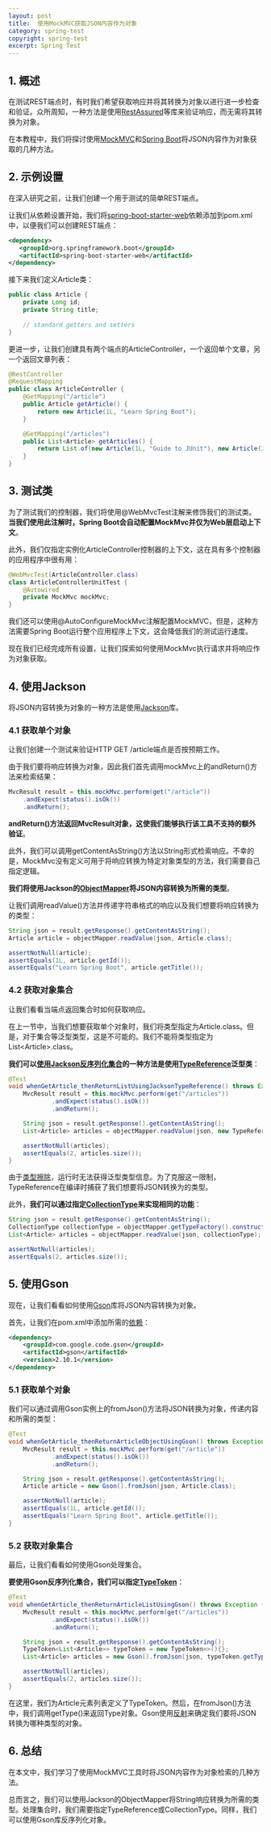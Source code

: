 ```yaml
---
layout: post
title:  使用MockMVC获取JSON内容作为对象
category: spring-test
copyright: spring-test
excerpt: Spring Test
---
```


## 1. 概述

在测试REST端点时，有时我们希望获取响应并将其转换为对象以进行进一步检查和验证。众所周知，一种方法是使用[RestAssured](https://www.baeldung.com/rest-assured-response)等库来验证响应，而无需将其转换为对象。

在本教程中，我们将探讨使用[MockMVC](https://www.baeldung.com/spring-boot-testing)和[Spring Boot](https://www.baeldung.com/spring-boot)将JSON内容作为对象获取的几种方法。

## 2. 示例设置

在深入研究之前，让我们创建一个用于测试的简单REST端点。

让我们从依赖设置开始，我们将[spring-boot-starter-web](https://mvnrepository.com/artifact/org.springframework.boot/spring-boot-starter-web)依赖添加到pom.xml中，以便我们可以创建REST端点：

```xml
<dependency>
   <groupId>org.springframework.boot</groupId>
   <artifactId>spring-boot-starter-web</artifactId>
</dependency>
```

接下来我们定义Article类：

```java
public class Article {
    private Long id;
    private String title;
    
    // standard getters and setters
}
```

更进一步，让我们创建具有两个端点的ArticleController，一个返回单个文章，另一个返回文章列表：

```java
@RestController
@RequestMapping
public class ArticleController {
    @GetMapping("/article")
    public Article getArticle() {
        return new Article(1L, "Learn Spring Boot");
    }

    @GetMapping("/articles")
    public List<Article> getArticles() {
        return List.of(new Article(1L, "Guide to JUnit"), new Article(2L, "Working with Hibernate"));
    }
}
```

## 3. 测试类

为了测试我们的控制器，我们将使用@WebMvcTest注解来修饰我们的测试类。**当我们使用此注解时，Spring Boot会自动配置MockMvc并仅为Web层启动上下文**。

此外，我们仅指定实例化ArticleController控制器的上下文，这在具有多个控制器的应用程序中很有用：

```java
@WebMvcTest(ArticleController.class)
class ArticleControllerUnitTest {
    @Autowired
    private MockMvc mockMvc;
}
```

我们还可以使用@AutoConfigureMockMvc注解配置MockMVC，但是，这种方法需要Spring Boot运行整个应用程序上下文，这会降低我们的测试运行速度。

现在我们已经完成所有设置，让我们探索如何使用MockMvc执行请求并将响应作为对象获取。

## 4. 使用Jackson

将JSON内容转换为对象的一种方法是使用[Jackson](https://www.baeldung.com/jackson)库。

### 4.1 获取单个对象

让我们创建一个测试来验证HTTP GET /article端点是否按预期工作。

由于我们要将响应转换为对象，因此我们首先调用mockMvc上的andReturn()方法来检索结果：

```java
MvcResult result = this.mockMvc.perform(get("/article"))
    .andExpect(status().isOk())
    .andReturn();
```

**andReturn()方法返回MvcResult对象，这使我们能够执行该工具不支持的额外验证**。

此外，我们可以调用getContentAsString()方法以String形式检索响应。不幸的是，MockMvc没有定义可用于将响应转换为特定对象类型的方法，我们需要自己指定逻辑。

**我们将使用Jackson的[ObjectMapper](https://www.baeldung.com/jackson-object-mapper-tutorial)将JSON内容转换为所需的类型**。

让我们调用readValue()方法并传递字符串格式的响应以及我们想要将响应转换为的类型：

```java
String json = result.getResponse().getContentAsString();
Article article = objectMapper.readValue(json, Article.class);

assertNotNull(article);
assertEquals(1L, article.getId());
assertEquals("Learn Spring Boot", article.getTitle());
```

### 4.2 获取对象集合

让我们看看当端点返回集合时如何获取响应。

在上一节中，当我们想要获取单个对象时，我们将类型指定为Article.class。但是，对于集合等泛型类型，这是不可能的。我们不能将类型指定为List<Article\>.class。

**我们可以[使用Jackson反序列化集合](https://www.baeldung.com/jackson-collection-array)的一种方法是使用[TypeReference](https://fasterxml.github.io/jackson-core/javadoc/2.2.0/com/fasterxml/jackson/core/type/TypeReference.html)泛型类**：

```java
@Test
void whenGetArticle_thenReturnListUsingJacksonTypeReference() throws Exception {
    MvcResult result = this.mockMvc.perform(get("/articles"))
            .andExpect(status().isOk())
            .andReturn();

    String json = result.getResponse().getContentAsString();
    List<Article> articles = objectMapper.readValue(json, new TypeReference<>(){});

    assertNotNull(articles);
    assertEquals(2, articles.size());
}
```

由于[类型擦除](https://www.baeldung.com/java-type-erasure)，运行时无法获得泛型类型信息。为了克服这一限制，TypeReference在编译时捕获了我们想要将JSON转换为的类型。

此外，**我们可以通过指定[CollectionType](https://fasterxml.github.io/jackson-databind/javadoc/2.4/com/fasterxml/jackson/databind/type/CollectionType.html)来实现相同的功能**：

```java
String json = result.getResponse().getContentAsString();
CollectionType collectionType = objectMapper.getTypeFactory().constructCollectionType(List.class, Article.class);
List<Article> articles = objectMapper.readValue(json, collectionType);

assertNotNull(articles);
assertEquals(2, articles.size());
```

## 5. 使用Gson

现在，让我们看看如何使用[Gson](https://www.baeldung.com/gson-deserialization-guide)库将JSON内容转换为对象。

首先，让我们在pom.xml中添加所需的[依赖](https://mvnrepository.com/artifact/com.google.code.gson/gson)：

```xml
<dependency>
    <groupId>com.google.code.gson</groupId>
    <artifactId>gson</artifactId>
    <version>2.10.1</version>
</dependency>
```

### 5.1 获取单个对象

我们可以通过调用Gson实例上的fromJson()方法将JSON转换为对象，传递内容和所需的类型：

```java
@Test
void whenGetArticle_thenReturnArticleObjectUsingGson() throws Exception {
    MvcResult result = this.mockMvc.perform(get("/article"))
            .andExpect(status().isOk())
            .andReturn();

    String json = result.getResponse().getContentAsString();
    Article article = new Gson().fromJson(json, Article.class);

    assertNotNull(article);
    assertEquals(1L, article.getId());
    assertEquals("Learn Spring Boot", article.getTitle());
}
```

### 5.2 获取对象集合

最后，让我们看看如何使用Gson处理集合。

**要使用Gson反序列化集合，我们可以指定[TypeToken](https://www.javadoc.io/doc/com.google.code.gson/gson/2.6.2/com/google/gson/reflect/TypeToken.html)**：

```java
@Test
void whenGetArticle_thenReturnArticleListUsingGson() throws Exception {
    MvcResult result = this.mockMvc.perform(get("/articles"))
            .andExpect(status().isOk())
            .andReturn();

    String json = result.getResponse().getContentAsString();
    TypeToken<List<Article>> typeToken = new TypeToken<>(){};
    List<Article> articles = new Gson().fromJson(json, typeToken.getType());

    assertNotNull(articles);
    assertEquals(2, articles.size());
}
```

在这里，我们为Article元素列表定义了TypeToken。然后，在fromJson()方法中，我们调用getType()来返回Type对象。Gson使用[反射](https://www.baeldung.com/java-reflection)来确定我们要将JSON转换为哪种类型的对象。

## 6. 总结

在本文中，我们学习了使用MockMVC工具时将JSON内容作为对象检索的几种方法。

总而言之，我们可以使用Jackson的ObjectMapper将String响应转换为所需的类型。处理集合时，我们需要指定TypeReference或CollectionType。同样，我们可以使用Gson库反序列化对象。
